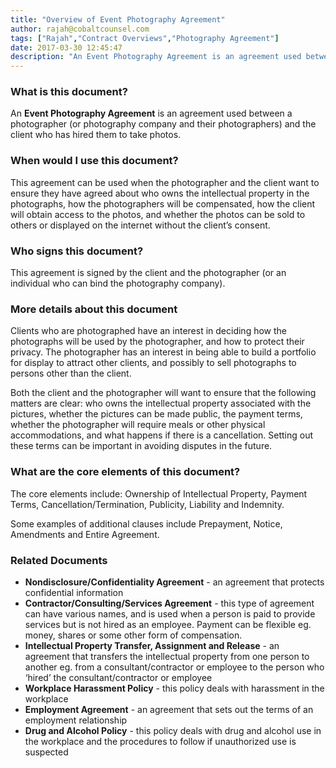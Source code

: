 ```yaml
---
title: "Overview of Event Photography Agreement"
author: rajah@cobaltcounsel.com
tags: ["Rajah","Contract Overviews","Photography Agreement"]
date: 2017-03-30 12:45:47
description: "An Event Photography Agreement is an agreement used between a photographer (or photography company and their photographers) and the client who has hired them to take photos."
---
```



### What is this document?
An **Event Photography Agreement** is an agreement used between a photographer (or photography company and their photographers) and the client who has hired them to take photos. 

 

### When would I use this document?
This agreement can be used when the  photographer and the client want to ensure they have agreed about who owns the intellectual property in the photographs, how the photographers will be compensated, how the client will obtain access to the photos, and whether the photos can be sold to others or displayed on the internet without the client’s consent.

 

### Who signs this document?
This agreement is signed by the client and the photographer (or an individual who can bind the photography company).  

 

### More details about this document
Clients who are photographed have an interest in deciding how the photographs will be used by the photographer, and how to protect their privacy. The photographer has an interest in being able to build a portfolio for display to attract other clients, and possibly to sell photographs to persons other than the client. 

Both the client and the photographer will want to ensure that the following matters are clear: who owns the intellectual property associated with the pictures, whether the pictures can be made public, the payment terms, whether the photographer will require meals or other physical accommodations, and what happens if there is a cancellation. Setting out these terms can be important in avoiding disputes in the future. 

 

### What are the core elements of this document?
The core elements include: Ownership of Intellectual Property, Payment Terms, Cancellation/Termination, Publicity, Liability and Indemnity.  

Some examples of additional clauses include Prepayment, Notice, Amendments and Entire Agreement. 

 

### Related Documents
- **Nondisclosure/Confidentiality Agreement** - an agreement that protects confidential information
- **Contractor/Consulting/Services Agreement** - this type of agreement can have various names, and is used when a person is paid to provide services but is not hired as an employee. Payment can be flexible eg. money, shares or some other form of compensation.
- **Intellectual Property Transfer, Assignment and Release** - an agreement that transfers the intellectual property from one person to another eg. from a consultant/contractor or employee to the person who ‘hired’ the consultant/contractor or employee
- **Workplace Harassment Policy** - this policy deals with harassment in the workplace
- **Employment Agreement** - an agreement that sets out the terms of an employment relationship
- **Drug and Alcohol Policy** - this policy deals with drug and alcohol use in the workplace and the procedures to follow if unauthorized use is suspected
